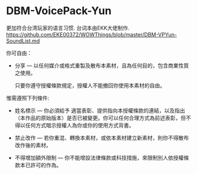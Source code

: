 # DBM-VoicePack-Yun

更加符合台湾玩家的语言习惯.
台词本由EKK大佬制作.
https://github.com/EKE00372/WOWThings/blob/master/DBM-VPYun-SoundList.md

你可自由：

*   分享 — 以任何媒介或格式重製及散布本素材，且為任何目的，包含商業性質之使用。

    只要你遵守授權條款規定，授權人不能撤回你使用本素材的自由。

惟需遵照下列條件:

*   姓名標示 — 你必須給予 適當表彰、提供指向本授權條款的連結，以及指出（本作品的原始版本）是否已被變更。你可以任何合理方式為前述表彰，但不得以任何方式暗示授權人為你或你的使用方式背書。

*   禁止改作 — 若你重混、轉換本素材，或依本素材建立新素材，則你不得散布改作後的素材。

*   不得增加額外限制 — 你不能增設法律條款或科技措施，來限制別人依授權條款本已許可的作為。


